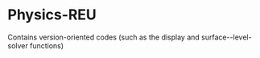 # Physics-REU
Contains version-oriented codes (such as the display and surface--level-solver functions) 

